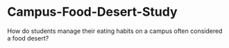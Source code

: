# Campus-Food-Desert-Study
 How do students manage their eating habits on a campus often considered a food desert?
